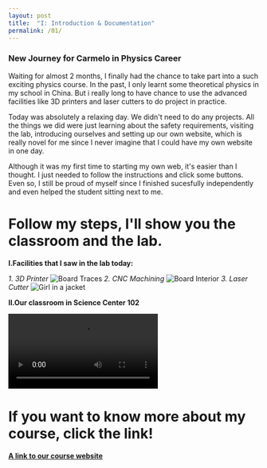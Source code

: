 ```yaml
---
layout: post
title:  "I: Introduction & Documentation"
permalink: /01/
---
```


### New Journey for Carmelo in Physics Career

Waiting for almost 2 months, I finally had the chance to take part into a such exciting physics course. In the past, I only learnt some theoretical physics in my school in China. But i really long to have chance to use the advanced facilities like 3D printers and laser cutters to do project in practice.

Today was absolutely a relaxing day. We didn't need to do any projects. All the things we did  were just learning about the safety requirements, visiting the lab, introducing ourselves and setting up our own website, which is really novel for me since I never imagine that I could have my own website in one day.

Although it was my first time to starting my own web, it's easier than I thought. I just needed to follow the instructions and click some buttons. Even so, I still be proud of myself since I finished sucesfully independently and even helped the student sitting next to me. 

# Follow my steps, I'll show you the classroom and the lab.

**I.Facilities that I saw in the lab today:**

_1. 3D Printer_
<img src="3d printer.jpg" alt="Board Traces">
_2. CNC Machining_
<img src="cnc machine.png" alt="Board Interior">
_3. Laser Cutter_
<img src="laser.jpg" alt="Girl in a jacket">

**II.Our classroom in Science Center 102**

<video controls>
	<source src="classroom.mp4" type="video/mp4">
</video>

# If you want to know more about my course, click the link!
<a href="https://nathanmelenbrink.github.io/intro-dig-fab/">**A link to our course website**<a>







